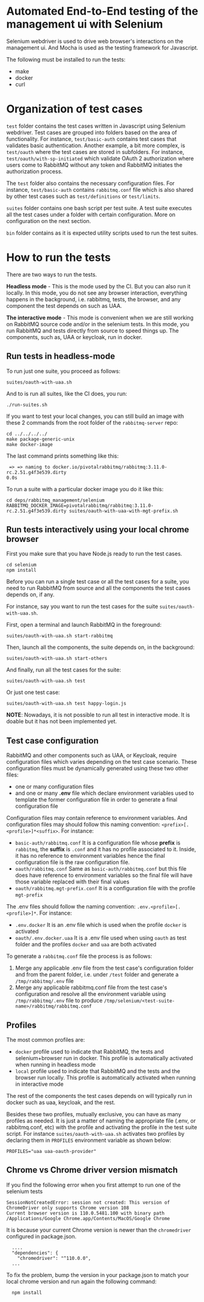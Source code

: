 # Automated End-to-End testing of the management ui with Selenium

Selenium webdriver is used to drive web browser's interactions on the management ui.
And Mocha is used as the testing framework for Javascript.

The following must be installed to run the tests:
- make
- docker
- curl

# Organization of test cases

`test` folder contains the test cases written in Javascript using Selenium webdriver. Test cases are grouped into folders based on the area of functionality.
For instance, `test/basic-auth` contains test cases that validates basic authentication. Another example, a bit
more complex, is `test/oauth` where the test cases are stored in subfolders. For instance, `test/oauth/with-sp-initiated` which validate OAuth 2 authorization where users come to RabbitMQ without any token and RabbitMQ initiates the authorization process.  

The `test` folder also contains the necessary configuration files. For instance, `test/basic-auth` contains `rabbitmq.conf` file which is also shared by other test cases such as `test/definitions` or `test/limits`.

`suites` folder contains one bash script per test suite. A test suite executes all the test cases under
a folder with certain configuration. More on configuration on the next section.

`bin` folder contains as it is expected utility scripts used to run the test suites.


# How to run the tests

There are two ways to run the tests.

**Headless mode** - This is the mode used by the CI. But you can also run it locally. In this mode, you do
not see any browser interaction, everything happens in the background, i.e. rabbitmq, tests, the browser, and any component the test depends on such as UAA.

**The interactive mode** - This mode is convenient when we are still working on RabbitMQ source code and/or in the selenium tests. In this mode, you run RabbitMQ and tests directly from source to speed things up. The components, such as, UAA or keycloak, run in docker.


## Run tests in headless-mode

To run just one suite, you proceed as follows:
```
suites/oauth-with-uaa.sh
```

And to is run all suites, like the CI does, you run:
```
./run-suites.sh
```

If you want to test your local changes, you can still build an image with these 2 commands from the
root folder of the `rabbitmq-server` repo:
```
cd ../../../../
make package-generic-unix
make docker-image
```

The last command prints something like this:
```
 => => naming to docker.io/pivotalrabbitmq/rabbitmq:3.11.0-rc.2.51.g4f3e539.dirty                                                                            0.0s
```

To run a suite with a particular docker image you do it like this:
```
cd deps/rabbitmq_management/selenium
RABBITMQ_DOCKER_IMAGE=pivotalrabbitmq/rabbitmq:3.11.0-rc.2.51.g4f3e539.dirty suites/oauth-with-uaa-with-mgt-prefix.sh
```

## Run tests interactively using your local chrome browser

First you make sure that you have Node.js ready to run the test cases.
```
cd selenium
npm install
```

Before you can run a single test case or all the test cases for a suite, you need to
run RabbitMQ from source and all the components the test cases depends on, if any.

For instance, say you want to run the test cases for the suite `suites/oauth-with-uaa.sh`.

First, open a terminal and launch RabbitMQ in the foreground:
```
suites/oauth-with-uaa.sh start-rabbitmq
```

Then, launch all the components, the suite depends on, in the background:
```
suites/oauth-with-uaa.sh start-others
```

And finally, run all the test cases for the suite:
```
suites/oauth-with-uaa.sh test
```

Or just one test case:
```
suites/oauth-with-uaa.sh test happy-login.js
```

**NOTE**: Nowadays, it is not possible to run all test in interactive mode. It is doable but it has not
been implemented yet.


## Test case configuration

RabbitMQ and other components such as UAA, or Keycloak, require configuration files which varies
depending on the test case scenario. These configuration files must be dynamically generated using these two other files:
- one or many configuration files
- and one or many **.env** file which declare environment variables used to template the former configuration file in order to generate a final configuration file

Configuration files may contain reference to environment variables. And configuration files
may should follow this naming convention: `<prefix>[.<profile>]*<suffix>`. For instance:
- `basic-auth/rabbitmq.conf` It is a configuration file whose **prefix** is `rabbitmq`, the **suffix** is `.conf` and it has no profile associated to it. Inside, it has no reference to environment variables hence the final
configuration file is the raw configuration file.
- `oauth/rabbitmq.conf` Same as `basic-auth/rabbitmq.conf` but this file does have reference to environment variables so the final file will have those variable replaced with their final values
- `oauth/rabbitmq.mgt-prefix.conf` It is a configuration file with the profile `mgt-prefix`

The .env files should follow the naming convention: `.env.<profile>[.<profile>]*`. For instance:
- `.env.docker` It is an .env file which is  used when the profile `docker` is activated
- `oauth/.env.docker.uaa` It is a .env file used when using `oauth` as test folder and the profiles `docker` and `uaa` are both activated

To generate a `rabbitmq.conf` file the process is as follows:
1. Merge any applicable .env file from the test case's configuration folder and from the parent folder, i.e. under `/test` folder and generate a `/tmp/rabbitmq/.env` file
2. Merge any applicable rabbitmq.conf file from the test case's configuration and resolve all the environment variable using `/tmp/rabbitmq/.env` file to produce `/tmp/selenium/<test-suite-name>/rabbitmq/rabbitmq.conf`

## Profiles

The most common profiles are:
- `docker` profile used to indicate that RabbitMQ, the tests and selenium+browser run in docker. This profile is automatically activated when running in headless mode
- `local` profile used to indicate that RabbitMQ and the tests and the browser run locally. This profile is
automatically activated when running in interactive mode

The rest of the components the test cases depends on will typically run in docker such as uaa, keycloak, and the rest.

Besides these two profiles, mutually exclusive, you can have as many profiles as needed. It is just a matter of naming the appropriate file (.env, or rabbitmq.conf, etc) with the profile and activating the profile in the test suite script. For instance `suites/oauth-with-uaa.sh` activates two profiles by declaring them in `PROFILES` environment variable as shown below:
```
PROFILES="uaa uaa-oauth-provider"
```

## Chrome vs Chrome driver version mismatch

If you find the following error when you first attempt to run one of the selenium tests
```
SessionNotCreatedError: session not created: This version of ChromeDriver only supports Chrome version 108
Current browser version is 110.0.5481.100 with binary path /Applications/Google Chrome.app/Contents/MacOS/Google Chrome
```
It is because your current Chrome version is newer than the `chromedriver` configured in package.json.
```
  ....
  "dependencies": {
    "chromedriver": "^110.0.0",
  ...
```
To fix the problem, bump the version in your package.json to match your local chrome version and run again the
following command:
```
  npm install
```
